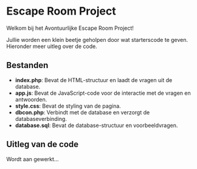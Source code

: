 # Escape Room Project

Welkom bij het Avontuurlijke Escape Room Project!

Jullie worden een klein beetje geholpen door wat starterscode te geven. 
Hieronder meer uitleg over de code.

## Bestanden

- **index.php**: Bevat de HTML-structuur en laadt de vragen uit de database.
- **app.js**: Bevat de JavaScript-code voor de interactie met de vragen en antwoorden.
- **style.css**: Bevat de styling van de pagina.
- **dbcon.php**: Verbindt met de database en verzorgt de databaseverbinding.
- **database.sql**: Bevat de database-structuur en voorbeeldvragen.

## Uitleg van de code

Wordt aan gewerkt...



